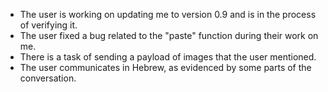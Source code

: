 - The user is working on updating me to version 0.9 and is in the process of verifying it.
- The user fixed a bug related to the "paste" function during their work on me.
- There is a task of sending a payload of images that the user mentioned.
- The user communicates in Hebrew, as evidenced by some parts of the conversation.